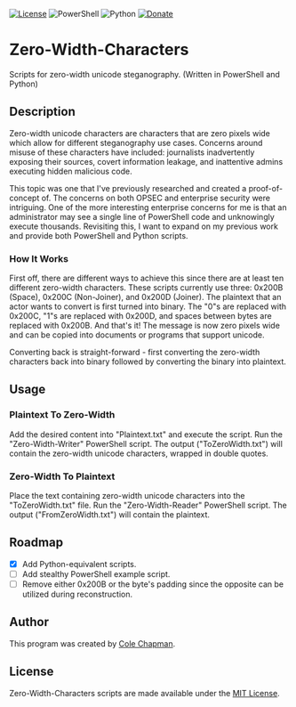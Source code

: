 [![License](https://img.shields.io/badge/license-MIT-green.svg)](https://choosealicense.com/licenses/mit/)
![PowerShell](https://img.shields.io/badge/powershell-7-blue.svg)
![Python](https://img.shields.io/badge/python-v3.9-blue.svg)
[![Donate](https://img.shields.io/badge/donate-PayPal-yellow.svg)](https://www.paypal.com/cgi-bin/webscr?cmd=_donations&business=XH8R7VFJQE3YQ&currency_code=USD)

# Zero-Width-Characters
Scripts for zero-width unicode steganography. (Written in PowerShell and Python)

## Description
Zero-width unicode characters are characters that are zero pixels wide which allow for different steganography use cases.  Concerns around misuse of these characters have included: journalists inadvertently exposing their sources, covert information leakage, and inattentive admins executing hidden malicious code.

This topic was one that I've previously researched and created a proof-of-concept of.  The concerns on both OPSEC and enterprise security were intriguing.  One of the more interesting enterprise concerns for me is that an administrator may see a single line of PowerShell code and unknowingly execute thousands.  Revisiting this, I want to expand on my previous work and provide both PowerShell and Python scripts.

### How It Works
First off, there are different ways to achieve this since there are at least ten different zero-width characters.  These scripts currently use three: 0x200B (Space), 0x200C (Non-Joiner), and 0x200D (Joiner).  The plaintext that an actor wants to convert is first turned into binary.  The "0"s are replaced with 0x200C, "1"s are replaced with 0x200D, and spaces between bytes are replaced with 0x200B.  And that's it!  The message is now zero pixels wide and can be copied into documents or programs that support unicode.

Converting back is straight-forward - first converting the zero-width characters back into binary followed by converting the binary into plaintext.

## Usage
### Plaintext To Zero-Width
Add the desired content into "Plaintext.txt" and execute the script.  Run the "Zero-Width-Writer" PowerShell script.  The output ("ToZeroWidth.txt") will contain the zero-width unicode characters, wrapped in double quotes.

### Zero-Width To Plaintext
Place the text containing zero-width unicode characters into the "ToZeroWidth.txt" file.  Run the "Zero-Width-Reader" PowerShell script.  The output ("FromZeroWidth.txt") will contain the plaintext.

## Roadmap
- [x] Add Python-equivalent scripts.
- [ ] Add stealthy PowerShell example script.
- [ ] Remove either 0x200B or the byte's padding since the opposite can be utilized during reconstruction.

## Author
This program was created by [Cole Chapman](https://github.com/Endrem/).

## License
Zero-Width-Characters scripts are made available under the [MIT License](https://choosealicense.com/licenses/mit/).